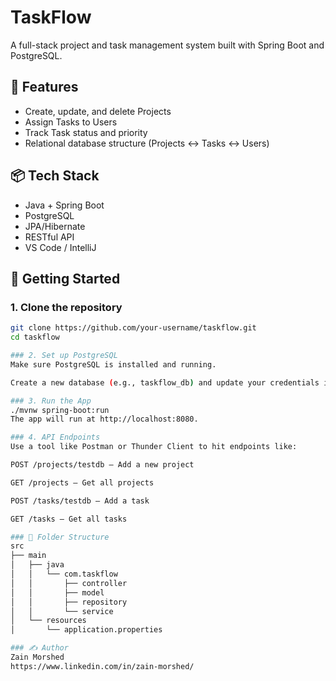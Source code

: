 # TaskFlow

A full-stack project and task management system built with Spring Boot and PostgreSQL.

## 🚀 Features

- Create, update, and delete Projects
- Assign Tasks to Users
- Track Task status and priority
- Relational database structure (Projects ↔ Tasks ↔ Users)

## 📦 Tech Stack

- Java + Spring Boot
- PostgreSQL
- JPA/Hibernate
- RESTful API
- VS Code / IntelliJ

## 🧪 Getting Started

### 1. Clone the repository
```bash
git clone https://github.com/your-username/taskflow.git
cd taskflow

### 2. Set up PostgreSQL
Make sure PostgreSQL is installed and running.

Create a new database (e.g., taskflow_db) and update your credentials in application.properties.

### 3. Run the App
./mvnw spring-boot:run
The app will run at http://localhost:8080.

### 4. API Endpoints
Use a tool like Postman or Thunder Client to hit endpoints like:

POST /projects/testdb – Add a new project

GET /projects – Get all projects

POST /tasks/testdb – Add a task

GET /tasks – Get all tasks

### 📁 Folder Structure
src
├── main
│   ├── java
│   │   └── com.taskflow
│   │       ├── controller
│   │       ├── model
│   │       ├── repository
│   │       └── service
│   └── resources
│       └── application.properties

### ✍️ Author
Zain Morshed
https://www.linkedin.com/in/zain-morshed/